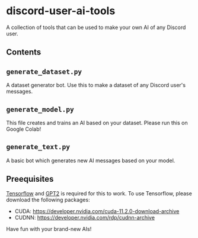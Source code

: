# discord-user-ai-tools
A collection of tools that can be used to make your own AI of any Discord user.


## Contents
`generate_dataset.py`
---
A dataset generator bot. Use this to make a dataset of any Discord user's messages.

`generate_model.py`
---
This file creates and trains an AI based on your dataset. Please run this on Google Colab!

`generate_text.py`
---
A basic bot which generates new AI messages based on your model.

## Preequisites

[Tensorflow](https://www.tensorflow.org/) and [GPT2](https://github.com/minimaxir/gpt-2-simple) is required for this to work.
To use Tensorflow, please download the following packages: <br>
- CUDA: https://developer.nvidia.com/cuda-11.2.0-download-archive <br>
- CUDNN: https://developer.nvidia.com/rdp/cudnn-archive

Have fun with your brand-new AIs!
